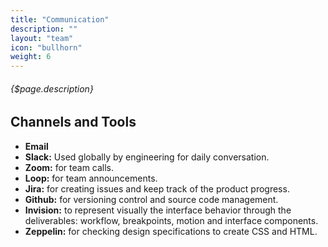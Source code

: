 ```yaml
---
title: "Communication"
description: ""
layout: "team"
icon: "bullhorn"
weight: 6
---
```


###### {$page.description}

<article id="1">

## Channels and Tools
- **Email**
- **Slack:** Used globally by engineering for daily conversation.
- **Zoom:** for team calls.
- **Loop:** for team announcements.
- **Jira:** for creating issues and keep track of the product progress.
- **Github:** for versioning control and source code management.
- **Invision:** to represent visually the interface behavior through the deliverables: workflow, breakpoints, motion and interface components.
- **Zeppelin:** for checking design specifications to create CSS and HTML.


</article>


